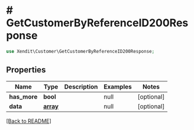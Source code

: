 # # GetCustomerByReferenceID200Response


```php
use Xendit\Customer\GetCustomerByReferenceID200Response;
```
## Properties

| Name | Type | Description | Examples | Notes |
| ------------ | ------------- | ------------- | ------------- | -------------|
| **has_more** | **bool** |  | null |  [optional] |
| **data** | [**array**](Customer.md) |  | null |  [optional] |


[[Back to README]](../../README.md)
